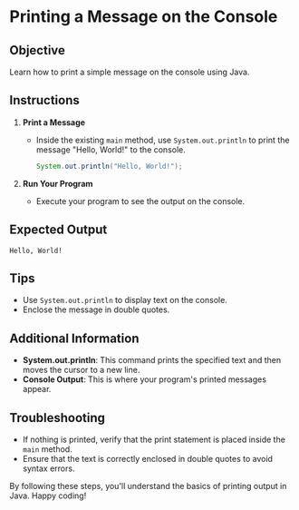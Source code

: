 # Printing a Message on the Console

## Objective
Learn how to print a simple message on the console using Java.

## Instructions

1. **Print a Message**
   - Inside the existing `main` method, use `System.out.println` to print the message "Hello, World!" to the console.
     ```java
     System.out.println("Hello, World!");
     ```

2. **Run Your Program**
   - Execute your program to see the output on the console.

## Expected Output
```
Hello, World!
```

## Tips
- Use `System.out.println` to display text on the console.
- Enclose the message in double quotes.

## Additional Information
- **System.out.println**: This command prints the specified text and then moves the cursor to a new line.
- **Console Output**: This is where your program's printed messages appear.

## Troubleshooting
- If nothing is printed, verify that the print statement is placed inside the `main` method.
- Ensure that the text is correctly enclosed in double quotes to avoid syntax errors.

By following these steps, you'll understand the basics of printing output in Java. Happy coding!